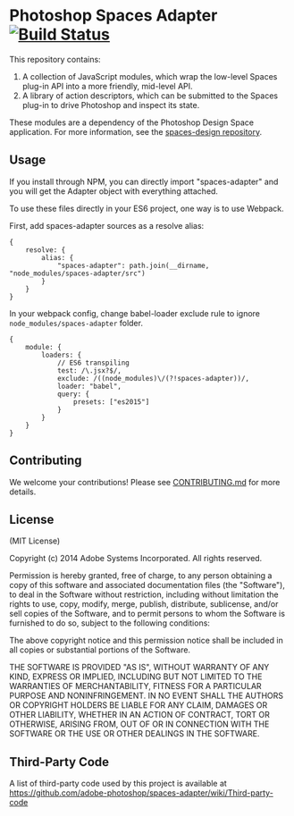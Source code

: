 Photoshop Spaces Adapter [![Build Status](https://travis-ci.org/adobe-photoshop/spaces-adapter.svg?branch=master)](https://travis-ci.org/adobe-photoshop/spaces-adapter)
=================

This repository contains:

1. A collection of JavaScript modules, which wrap the low-level Spaces plug-in API into a more friendly, mid-level API.
2. A library of action descriptors, which can be submitted to the Spaces plug-in to drive Photoshop and inspect its state.

These modules are a dependency of the Photoshop Design Space application. For more information, see the [spaces-design repository](https://github.com/adobe-photoshop/spaces-design/).

Usage
-----

If you install through NPM, you can directly import "spaces-adapter" and you will get the Adapter object with
everything attached.

To use these files directly in your ES6 project, one way is to use Webpack.

First, add spaces-adapter sources as a resolve alias:

```
{
    resolve: {
        alias: {
            "spaces-adapter": path.join(__dirname, "node_modules/spaces-adapter/src")
        }
    }
}
```

In your webpack config, change babel-loader exclude rule to ignore `node_modules/spaces-adapter` folder.

```
{
    module: {
        loaders: {
            // ES6 transpiling
            test: /\.jsx?$/,
            exclude: /((node_modules)\/(?!spaces-adapter))/,
            loader: "babel",
            query: {
                presets: ["es2015"]
            }
        }
    }
}
```

Contributing
------------

We welcome your contributions! Please see [CONTRIBUTING.md](https://github.com/adobe-photoshop/spaces-adapter/blob/master/CONTRIBUTING.md) for more details.

License
-------

(MIT License)

Copyright (c) 2014 Adobe Systems Incorporated. All rights reserved.
 
Permission is hereby granted, free of charge, to any person obtaining a
copy of this software and associated documentation files (the "Software"), 
to deal in the Software without restriction, including without limitation 
the rights to use, copy, modify, merge, publish, distribute, sublicense, 
and/or sell copies of the Software, and to permit persons to whom the 
Software is furnished to do so, subject to the following conditions:
 
The above copyright notice and this permission notice shall be included in
all copies or substantial portions of the Software.
 
THE SOFTWARE IS PROVIDED "AS IS", WITHOUT WARRANTY OF ANY KIND, EXPRESS OR
IMPLIED, INCLUDING BUT NOT LIMITED TO THE WARRANTIES OF MERCHANTABILITY, 
FITNESS FOR A PARTICULAR PURPOSE AND NONINFRINGEMENT. IN NO EVENT SHALL THE
AUTHORS OR COPYRIGHT HOLDERS BE LIABLE FOR ANY CLAIM, DAMAGES OR OTHER 
LIABILITY, WHETHER IN AN ACTION OF CONTRACT, TORT OR OTHERWISE, ARISING 
FROM, OUT OF OR IN CONNECTION WITH THE SOFTWARE OR THE USE OR OTHER 
DEALINGS IN THE SOFTWARE.

Third-Party Code
----------------

A list of third-party code used by this project is available at https://github.com/adobe-photoshop/spaces-adapter/wiki/Third-party-code
